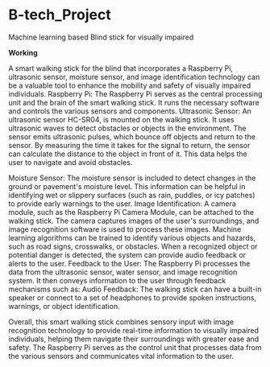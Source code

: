 # B-tech_Project
Machine learning based Blind stick for visually impaired

**Working**

A smart walking stick for the blind that incorporates a Raspberry Pi, ultrasonic sensor, moisture sensor, and image identification technology can be a valuable tool to enhance the mobility and safety of visually impaired individuals. 
Raspberry Pi: The Raspberry Pi serves as the central processing unit and the brain of the smart walking stick. It runs the necessary software and controls the various sensors and components.
Ultrasonic Sensor: An ultrasonic sensor HC-SR04, is mounted on the walking stick. It uses ultrasonic waves to detect obstacles or objects in the environment. The sensor emits ultrasonic pulses, which bounce off objects and return to the sensor. By measuring the time it takes for the signal to return, the sensor can calculate the distance to the object in front of it. This data helps the user to navigate and avoid obstacles.

Moisture Sensor: The moisture sensor is included to detect changes in  the  ground or pavement's moisture level. This information can be helpful in identifying wet or slippery surfaces (such as rain, puddles, or icy patches) to provide early warnings to the user.
Image Identification: A camera module, such as the Raspberry Pi Camera Module, can be attached to the walking stick. The camera captures images of the user's surroundings, and image recognition software is used to process these images. Machine learning algorithms can be trained to identify various objects and hazards, such as road signs, crosswalks, or obstacles. When a recognized object or potential danger is detected, the system can provide audio feedback or alerts to the user.
Feedback to the User: The Raspberry Pi processes the data from the ultrasonic sensor, water sensor, and image recognition system. It then conveys information to the user through feedback mechanisms such as:
Audio Feedback: The walking stick can have a built-in speaker or connect to a set of headphones to provide spoken instructions, warnings, or object identification.

Overall, this smart walking stick combines sensory input with image recognition technology to provide real-time information to visually impaired individuals, helping them navigate their surroundings with greater ease and safety. The Raspberry Pi serves as the control unit that processes data from the various sensors and communicates vital information to the user.
